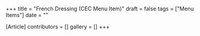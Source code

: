 +++
title = "French Dressing (CEC Menu Item)"
draft = false
tags = ["Menu Items"]
date = ""

[Article]
contributors = []
gallery = []
+++